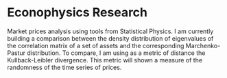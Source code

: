 # Econophysics Research
Market prices analysis using tools from Statistical Physics. I am currently building a comparison between the density distribution of eigenvalues of the correlation matrix of a set of assets and the corresponding Marchenko-Pastur distribution. To compare, I am using as a metric of distance the Kullback-Leibler divergence. This metric will shown a measure of the randomness of the time series of prices.

